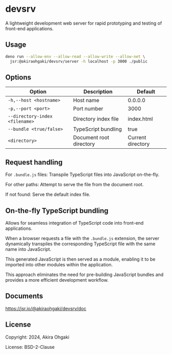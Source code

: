 # devsrv

A lightweight development web server for rapid prototyping and testing of front-end applications.

## Usage

```sh
deno run --allow-env --allow-read --allow-write --allow-net \
  jsr:@akiraohgaki/devsrv/server -h localhost -p 3000 ./public
```

## Options

| Option                         | Description             | Default           |
| ------------------------------ | ----------------------- | ----------------- |
| `-h,--host <hostname>`         | Host name               | 0.0.0.0           |
| `-p,--port <port>`             | Port number             | 3000              |
| `--directory-index <filename>` | Directory index file    | index.html        |
| `--bundle <true/false>`        | TypeScript bundling     | true              |
| `<directory>`                  | Document root directory | Current directory |

## Request handling

For `.bundle.js` files: Transpile TypeScript files into JavaScript on-the-fly.

For other paths: Attempt to serve the file from the document root.

If not found: Serve the default index file.

## On-the-fly TypeScript bundling

Allows for seamless integration of TypeScript code into front-end applications.

When a browser requests a file with the `.bundle.js` extension, the server dynamically transpiles the corresponding TypeScript file with the same name into JavaScript.

This generated JavaScript is then served as a module, enabling it to be imported into other modules within the application.

This approach eliminates the need for pre-building JavaScript bundles and provides a more efficient development workflow.

## Documents

https://jsr.io/@akiraohgaki/devsrv/doc

## License

Copyright: 2024, Akira Ohgaki

License: BSD-2-Clause
